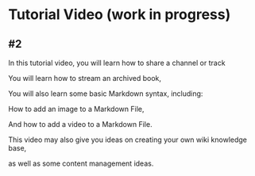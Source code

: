 # Tutorial  Video (work in progress)
## #2

In this tutorial video, you will learn how to share a channel or track

You will learn how to stream an archived book,

You will also learn some basic Markdown syntax, including:

How to add an image to a Markdown File,

And how to add a video to a Markdown File.  

This video may also give you ideas on creating your own wiki knowledge base,

as well as some content management ideas.